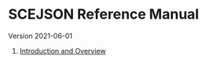 # SCEJSON Reference Manual

Version 2021-06-01

1. [Introduction and Overview](introduction-and-overview.md)
